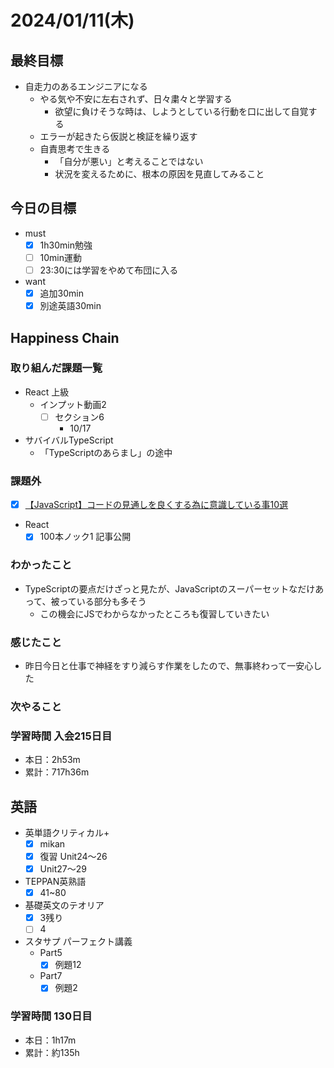 # 2024/01/11(木)

## 最終目標

- 自走力のあるエンジニアになる
  - やる気や不安に左右されず、日々粛々と学習する
    - 欲望に負けそうな時は、しようとしている行動を口に出して自覚する
  - エラーが起きたら仮説と検証を繰り返す
  - 自責思考で生きる
    - 「自分が悪い」と考えることではない
    - 状況を変えるために、根本の原因を見直してみること

## 今日の目標

- must
  - [x] 1h30min勉強
  - [ ] 10min運動
  - [ ] 23:30には学習をやめて布団に入る

- want
  - [x] 追加30min
  - [x] 別途英語30min

## Happiness Chain

### 取り組んだ課題一覧

- React 上級
  - インプット動画2
    - [ ] セクション6
      - 10/17

- サバイバルTypeScript
  - 「TypeScriptのあらまし」の途中

### 課題外

- [x] [【JavaScript】コードの見通しを良くする為に意識している事10選](https://zenn.dev/kata_n/articles/a3287ab0c01092)

- React
  - [x] 100本ノック1 記事公開

### わかったこと

- TypeScriptの要点だけざっと見たが、JavaScriptのスーパーセットなだけあって、被っている部分も多そう
  - この機会にJSでわからなかったところも復習していきたい

### 感じたこと

- 昨日今日と仕事で神経をすり減らす作業をしたので、無事終わって一安心した

### 次やること

### 学習時間 入会215日目

- 本日：2h53m
- 累計：717h36m

## 英語

- 英単語クリティカル+
  - [x] mikan
  - [x] 復習 Unit24〜26
  - [x] Unit27〜29

- TEPPAN英熟語
  - [x] 41~80

- 基礎英文のテオリア
  - [x] 3残り
  - [ ] 4

- スタサプ パーフェクト講義
  - Part5
    - [x] 例題12
  - Part7
    - [x] 例題2

### 学習時間 130日目

- 本日：1h17m
- 累計：約135h
